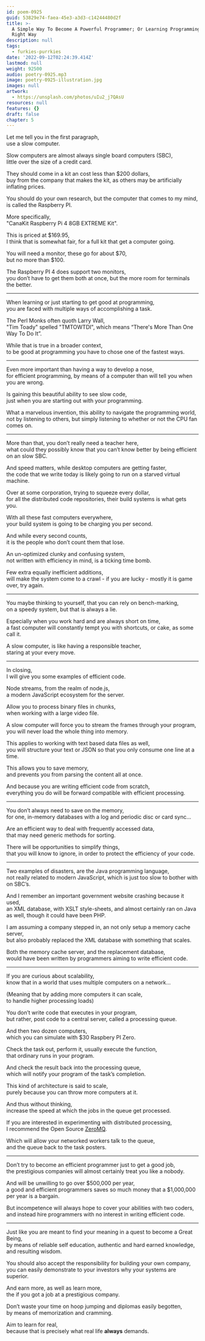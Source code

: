 ```yaml
---
id: poem-0925
guid: 53829e74-faea-45e3-a3d3-c14244480d2f
title: >-
  A Simple Way To Become A Powerful Programmer; Or Learning Programming The
  Right Way
description: null
tags:
  - furkies-purrkies
date: '2022-09-12T02:24:39.414Z'
lastmod: null
weight: 92500
audio: poetry-0925.mp3
image: poetry-0925-illustration.jpg
images: null
artwork:
  - https://unsplash.com/photos/uIu2_j7QAsU
resources: null
features: {}
draft: false
chapter: 5
---
```


Let me tell you in the first paragraph,\
use a slow computer.

Slow computers are almost always single board computers (SBC),\
little over the size of a credit card.

They should come in a kit an cost less than $200 dollars,\
buy from the company that makes the kit, as others may be artificially inflating prices.

You should do your own research, but the computer that comes to my mind,\
is called the Raspberry PI.

More specifically,\
"CanaKit Raspberry Pi 4 8GB EXTREME Kit".

This is priced at $169.95,\
I think that is somewhat fair, for a full kit that get a computer going.

You will need a monitor, these go for about $70,\
but no more than $100.

The Raspberry PI 4 does support two monitors,\
you don’t have to get them both at once, but the more room for terminals the better.

---

When learning or just starting to get good at programming,\
you are faced with multiple ways of accomplishing a task.

The Perl Monks often quoth Larry Wall,\
"Tim Toady" spelled "TMTOWTDI", which means “There's More Than One Way To Do It”.

While that is true in a broader context,\
to be good at programming you have to chose one of the fastest ways.

---

Even more important than having a way to develop a nose,\
for efficient programming, by means of a computer than will tell you when you are wrong.

Is gaining this beautiful ability to see slow code,\
just when you are starting out with your programming.

What a marvelous invention, this ability to navigate the programming world,\
not by listening to others, but simply listening to whether or not the CPU fan comes on.

---

More than that, you don’t really need a teacher here,\
what could they possibly know that you can’t know better by being efficient on an slow SBC.

And speed matters, while desktop computers are getting faster,\
the code that we write today is likely going to run on a starved virtual machine.

Over at some corporation, trying to squeeze every dollar,\
for all the distributed code repositories, their build systems is what gets you.

With all these fast computers everywhere,\
your build system is going to be charging you per second.

And while every second counts,\
it is the people who don’t count them that lose.

An un-optimized clunky and confusing system,\
not written with efficiency in mind, is a ticking time bomb.

Few extra equally inefficient additions,\
will make the system come to a crawl - if you are lucky - mostly it is game over, try again.

---

You maybe thinking to yourself, that you can rely on bench-marking,\
on a speedy system, but that is always a lie.

Especially when you work hard and are always short on time,\
a fast computer will constantly tempt you with shortcuts, or cake, as some call it.

A slow computer, is like having a responsible teacher,\
staring at your every move.

---

In closing,\
I will give you some examples of efficient code.

Node streams, from the realm of node.js,\
a modern JavaScript ecosystem for the server.

Allow you to process binary files in chunks,\
when working with a large video file.

A slow computer will force you to stream the frames through your program,\
you will never load the whole thing into memory.

This applies to working with text based data files as well,\
you will structure your text or JSON so that you only consume one line at a time.

This allows you to save memory,\
and prevents you from parsing the content all at once.

And because you are writing efficient code from scratch,\
everything you do will be forward compatible with efficient processing.

---

You don’t always need to save on the memory,\
for one, in-memory databases with a log and periodic disc or card sync...

Are an efficient way to deal with frequently accessed data,\
that may need generic methods for sorting.

There will be opportunities to simplify things,\
that you will know to ignore, in order to protect the efficiency of your code.

---

Two examples of disasters, are the Java programming language,\
not really related to modern JavaScript, which is just too slow to bother with on SBC’s.

And I remember an important government website crashing because it used,\
an XML database, with XSLT style-sheets, and almost certainly ran on Java as well, though it could have been PHP.

I am assuming a company stepped in, an not only setup a memory cache server,\
but also probably replaced the XML database with something that scales.

Both the memory cache server, and the replacement database,\
would have been written by programmers aiming to write efficient code.

---

If you are curious about scalability,\
know that in a world that uses multiple computers on a network...

(Meaning that by adding more computers it can scale,\
to handle higher processing loads)

You don’t write code that executes in your program,\
but rather, post code to a central server, called a processing queue.

And then two dozen computers,\
which you can simulate with $30 Raspbery PI Zero.

Check the task out, perform it, usually execute the function,\
that ordinary runs in your program.

And check the result back into the processing queue,\
which will notify your program of the task’s completion.

This kind of architecture is said to scale,\
purely because you can throw more computers at it.

And thus without thinking,\
increase the speed at which the jobs in the queue get processed.

If you are interested in experimenting with distributed processing,\
I recommend the Open Source [ZeroMQ](https://zeromq.org/).

Which will allow your networked workers talk to the queue,\
and the queue back to the task posters.

---

Don’t try to become an efficient programmer just to get a good job,\
the prestigious companies will almost certainly treat you like a nobody.

And will be unwilling to go over $500,000 per year,\
a good and efficient programmers saves so much money that a $1,000,000 per year is a bargain.

But incompetence will always hope to cover your abilities with two coders,\
and instead hire programmers with no interest in writing efficient code.

---

Just like you are meant to find your meaning in a quest to become a Great Being,\
by means of reliable self education, authentic and hard earned knowledge, and resulting wisdom.

You should also accept the responsibility for building your own company,\
you can easily demonstrate to your investors why your systems are superior.

And earn more, as well as learn more,\
the if you got a job at a prestigious company.

Don’t waste your time on hoop jumping and diplomas easily begotten,\
by means of memorization and cramming.

Aim to learn for real,\
because that is precisely what real life **always** demands.
